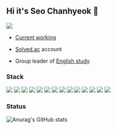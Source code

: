 ## Hi it's **Seo Chanhyeok** 🙌
![](https://komarev.com/ghpvc/?username=mushroom1324&color=blue&label=PROFILE+VIEWS)

  - [Current working](https://secret-poinsettia-750.notion.site/PROJECT-Popcorn-Overflow-63ca7aedab124ba5810db987559959c8)

  - [Solved.ac](https://solved.ac/en/profile/popcorn1324) account

  - Group leader of [English study](https://www.notion.so/38d6040d3fbf4dbc8efda84ee064e6c8?v=0ae62a920eb4480fb43e47fa4ac32129)

### Stack

<img src="https://img.shields.io/badge/React-61DAFB?style=flat-square&logo=React&logoColor=white"/> <img src="https://img.shields.io/badge/JavaScript-F7DF1E?style=flat-square&logo=JavaScript&logoColor=white"/> <img src="https://img.shields.io/badge/HTML5-E34F26?style=flat-square&logo=HTML5&logoColor=white"/> <img src="https://img.shields.io/badge/CSS3-1572B6?style=flat-square&logo=CSS3&logoColor=white"/> <img src="https://img.shields.io/badge/jQuery-0769AD?style=flat-square&logo=jQuery&logoColor=white"/> <img src="https://img.shields.io/badge/Spring-6DB33F?style=flat-square&logo=Spring&logoColor=white"/> <img src="https://img.shields.io/badge/Spring Boot-6DB33F?style=flat-square&logo=Spring Boot&logoColor=white"/> <img src="https://img.shields.io/badge/Spring Security-6DB33F?style=flat-square&logo=Spring Security&logoColor=white"/> <img src="https://img.shields.io/badge/Node.js-339933?style=flat-square&logo=Node.js&logoColor=white"/> <img src="https://img.shields.io/badge/Notion-000000?style=flat-square&logo=Notion&logoColor=white"/> <img src="https://img.shields.io/badge/MySQL-4479A1?style=flat-square&logo=MySQL&logoColor=white"/> <img src="https://img.shields.io/badge/Python-3776AB?style=flat-square&logo=Python&logoColor=white"/> <img src="https://img.shields.io/badge/C-A8B9CC?style=flat-square&logo=C&logoColor=white"/> <img src="https://img.shields.io/badge/C++-00599C?style=flat-square&logo=C++&logoColor=white"/>

### Status

![Anurag's GitHub stats](https://github-readme-stats.vercel.app/api?username=mushroom1324&show_icons=true&theme=slateorange)
